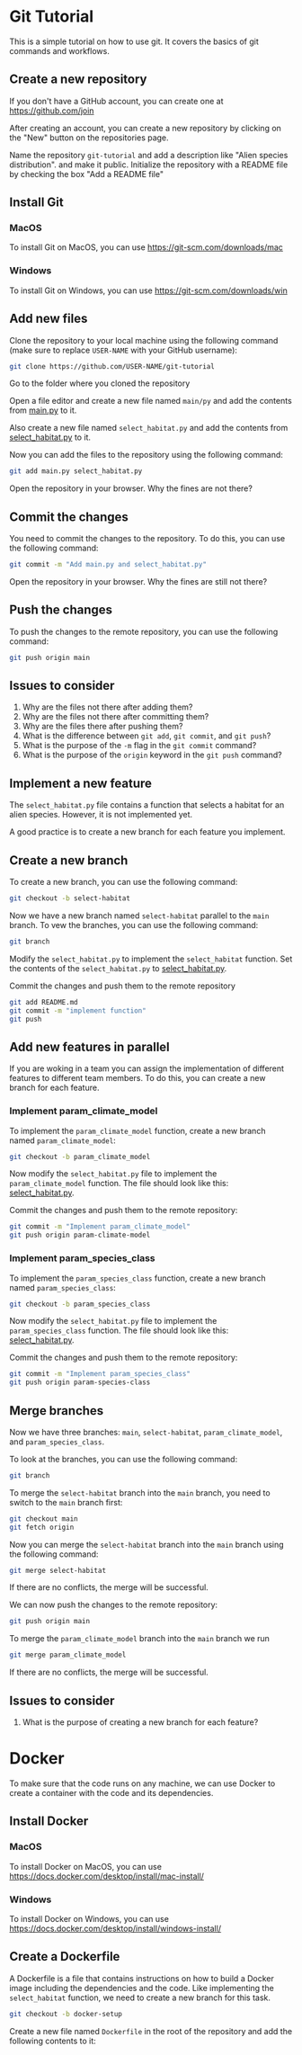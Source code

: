 # Git Tutorial
This is a simple tutorial on how to use git. It covers the basics of git commands and workflows.


## Create a new repository

If you don't have a GitHub account, you can create one at https://github.com/join

After creating an account, you can create a new repository by clicking on the
"New" button on the repositories page.

Name the repository `git-tutorial` and add a description like "Alien species 
distribution". and make it public. 
Initialize the repository with a README file by checking the box "Add a README file"

## Install Git

### MacOS

To install Git on MacOS, you can use https://git-scm.com/downloads/mac

### Windows

To install Git on Windows, you can use https://git-scm.com/downloads/win

## Add new files

Clone the repository to your local machine using the following command 
(make sure to replace `USER-NAME` with your GitHub username):

```bash
git clone https://github.com/USER-NAME/git-tutorial
```

Go to the folder where you cloned the repository

Open a file editor and create a new file named `main/py` and add the contents from 
[main.py](https://raw.githubusercontent.com/QCDIS/git-tutorial/refs/heads/main/app/main.py) to it.

Also create a new file named `select_habitat.py` and add the contents from 
[select_habitat.py](https://raw.githubusercontent.com/QCDIS/git-tutorial/refs/heads/main/app/select_habitat.py) to it.

Now you can add the files to the repository using the following command:

```bash
git add main.py select_habitat.py
```

Open the repository in your browser. 
Why the fines are not there?

## Commit the changes

You need to commit the changes to the repository.
To do this, you can use the following command:

```bash
git commit -m "Add main.py and select_habitat.py"
```

Open the repository in your browser. 
Why the fines are still not there?


## Push the changes

To push the changes to the remote repository, you can use the following command:

```bash
git push origin main
```

## Issues to consider

1. Why are the files not there after adding them?
2. Why are the files not there after committing them?
3. Why are the files there after pushing them?
4. What is the difference between `git add`, `git commit`, and `git push`?
5. What is the purpose of the `-m` flag in the `git commit` command?
6. What is the purpose of the `origin` keyword in the `git push` command?


## Implement a new feature

The `select_habitat.py` file contains a function that selects a habitat for an alien species.
However, it is not implemented yet. 

A good practice is to create a new branch for each feature you implement.


## Create a new branch

To create a new branch, you can use the following command:

```bash
git checkout -b select-habitat
```

Now we have a new branch named `select-habitat` parallel to the `main` branch.
To vew the branches, you can use the following command:

```bash
git branch
```

Modify the `select_habitat.py` to implement the `select_habitat` function.
Set the contents of the `select_habitat.py`  to [select_habitat.py](https://raw.githubusercontent.com/QCDIS/git-tutorial/refs/heads/select-habitat/app/select_habitat.py).

Commit the changes and push them to the remote repository 
```bash
git add README.md 
git commit -m "implement function"
git push
```

## Add new features in parallel 

If you are woking in a team you can assign the implementation of different features to different team members. 
To do this, you can create a new branch for each feature.

### Implement param_climate_model

To implement the `param_climate_model` function, create a new branch named `param_climate_model`:

```bash
git checkout -b param_climate_model
```
Now modify the `select_habitat.py` file to implement the `param_climate_model` function.
The file should look like this: [select_habitat.py](https://raw.githubusercontent.com/QCDIS/git-tutorial/refs/heads/param_climate_model/app/select_habitat.py).

Commit the changes and push them to the remote repository:

```bash
git commit -m "Implement param_climate_model"
git push origin param-climate-model
```


### Implement param_species_class

To implement the `param_species_class` function, create a new branch named `param_species_class`:

```bash
git checkout -b param_species_class
```
Now modify the `select_habitat.py` file to implement the `param_species_class` function.
The file should look like this: [select_habitat.py](https://raw.githubusercontent.com/QCDIS/git-tutorial/refs/heads/param_species_class/app/select_habitat.py).


Commit the changes and push them to the remote repository:

```bash
git commit -m "Implement param_species_class"
git push origin param-species-class
```

## Merge branches

Now we have three branches: `main`, `select-habitat`, `param_climate_model`, and `param_species_class`.

To look at the branches, you can use the following command:

```bash
git branch
```
To merge the `select-habitat` branch into the `main` branch, you need to switch to the `main` branch first:

```bash
git checkout main
git fetch origin
```
Now you can merge the `select-habitat` branch into the `main` branch using the following command:

```bash
git merge select-habitat
```

If there are no conflicts, the merge will be successful.

We can now push the changes to the remote repository:

```bash
git push origin main
```

To merge the `param_climate_model` branch into the `main` branch we run

```bash
git merge param_climate_model
```

If there are no conflicts, the merge will be successful.


## Issues to consider

1. What is the purpose of creating a new branch for each feature?

# Docker 

To make sure that the code runs on any machine, we can use Docker to create a container with the code and its dependencies.

## Install Docker

### MacOS
To install Docker on MacOS, you can use https://docs.docker.com/desktop/install/mac-install/

### Windows
To install Docker on Windows, you can use https://docs.docker.com/desktop/install/windows-install/


## Create a Dockerfile

A Dockerfile is a file that contains instructions on how to build a Docker image including the dependencies and the code.
Like implementing the `select_habitat` function, we need to create a new branch for this task.


```bash
git checkout -b docker-setup
```

Create a new file named `Dockerfile` in the root of the repository and add the following contents to it:

